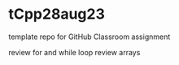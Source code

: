 # tCpp28aug23
template repo for GitHub Classroom assignment

review for and while loop
review arrays

